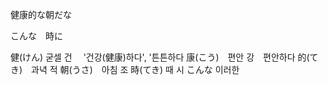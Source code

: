
健康的な朝だな 

こんな　時に


健(けん)   굳셀 건　 '건강(健康)하다', '튼튼하다
康(こう)　편안 강　편안하다
的(てき)　과녁 적
朝(うさ)　아침 조
時(てき)    때 시
こんな 이러한

